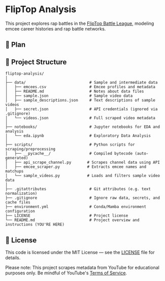 # FlipTop Analysis

This project explores rap battles in the [FlipTop Battle League](https://www.fliptop.com.ph/about), modeling emcee career histories and rap battle networks.

## 📝 Plan




## 📁 Project Structure

```
fliptop-analysis/
│
├── data/                            # Sample and intermediate data
│   ├── emcees.csv                   # Emcee profiles and metadata
│   ├── README.md                    # Notes about data files
│   ├── sample.json                  # Sample video data
│   ├── sample_descriptions.json     # Text descriptions of sample videos
│   ├── secret.json                  # API credentials (ignored via .gitignore)
│   └── videos.json                  # Full scraped video metadata
│
├── notebooks/                       # Jupyter notebooks for EDA and analysis
│   └── eda.ipynb                    # Exploratory Data Analysis
│
├── scripts/                         # Python scripts for scraping/preprocessing
│   ├── __pycache__/                 # Compiled bytecode (auto-generated)
│   ├── api_scrape_channel.py       # Scrapes channel data using API
│   ├── emcee_scraper.py            # Extracts emcee names and matchups
│   └── sample_videos.py            # Loads and filters sample video data
│
├── .gitattributes                   # Git attributes (e.g. text normalization)
├── .gitignore                       # Ignore raw data, secrets, and cache files
├── environment.yml                  # Conda/Mamba environment configuration
├── LICENSE                          # Project license
└── README.md                        # Project overview and instructions (YOU'RE HERE)

```

## 🪪 License

This code is licensed under the MIT License — see the [LICENSE](LICENSE) file for details.

Please note: This project scrapes metadata from YouTube for educational purposes only. Be mindful of YouTube's [Terms of Service](https://www.youtube.com/t/terms).
